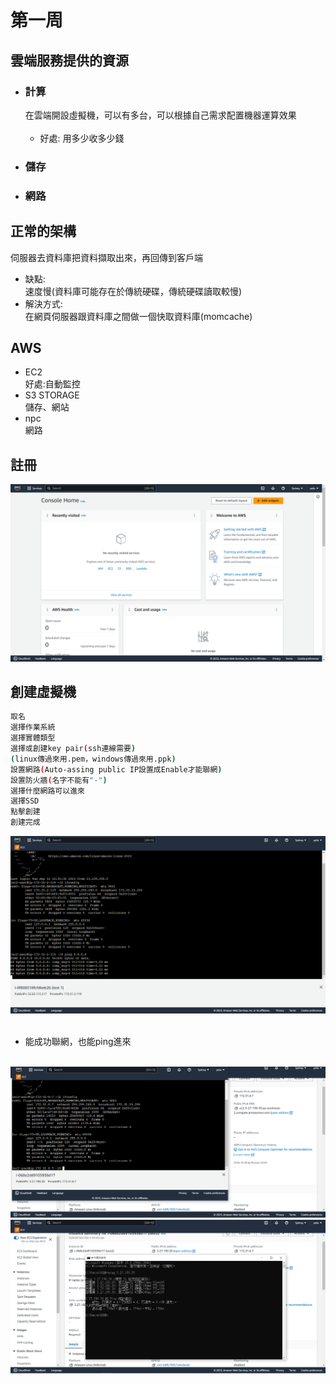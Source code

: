 # 第一周
## 雲端服務提供的資源
* ### 計算 
  在雲端開設虛擬機，可以有多台，可以根據自己需求配置機器運算效果<br><br>
  * 好處:
   用多少收多少錢
* ### 儲存
* ### 網路
## 正常的架構
伺服器去資料庫把資料擷取出來，再回傳到客戶端<br>
* 缺點:<br>
速度慢(資料庫可能存在於傳統硬碟，傳統硬碟讀取較慢)<br>
* 解決方式:<br>
在網頁伺服器跟資料庫之間做一個快取資料庫(momcache)
## AWS 
* EC2<br>
好處:自動監控
* S3 STORAGE<br>
儲存、網站
* npc<br>
網路
## 註冊
<img src="../pic/0912.png">

## 創建虛擬機
```sh
取名
選擇作業系統
選擇實體類型
選擇或創建key pair(ssh連線需要)
(linux傳過來用.pem，windows傳過來用.ppk)
設置網路(Auto-assing public IP設置成Enable才能聯網)
設置防火牆(名字不能有"-")
選擇什麼網路可以進來
選擇SSD
點擊創建
創建完成
```
<img src="../pic/0912-1.png"><br><br>
* 能成功聯網，也能ping進來<br><br>
<img src="../pic/0912-3.png">
<img src="../pic/0912-2.png">
